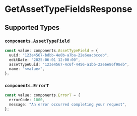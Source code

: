 # GetAssetTypeFieldsResponse


## Supported Types

### `components.AssetTypeField`

```typescript
const value: components.AssetTypeField = {
  uuid: "123e4567-bdbb-4e0b-a7ba-22e6eacbcceb",
  editDate: "2025-06-01 12:00:00",
  assetTypeUuid: "123e4567-4c6f-4456-a1bb-22e6e86f98eb",
  name: "<value>",
};
```

### `components.ErrorT`

```typescript
const value: components.ErrorT = {
  errorCode: 1000,
  message: "An error occurred completing your request",
};
```

